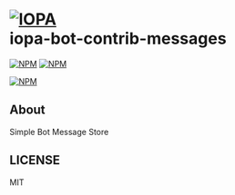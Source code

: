 # [![IOPA](https://iopa.io/iopa.png)](https://iopa.io)<br>iopa-bot-contrib-messages

[![NPM](https://img.shields.io/badge/iopa-certified-99cc33.svg?style=flat-square)](https://iopa.io/)
[![NPM](https://img.shields.io/badge/iopa-bot-framework-F67482.svg?style=flat-square)](https://iopa.io/)

[![NPM](https://nodei.co/npm/iopa-bot-contrib-messages.png?downloads=true)](https://nodei.co/npm/iopa-bot-contri-messages/)

## About

Simple Bot Message Store

## LICENSE

MIT
